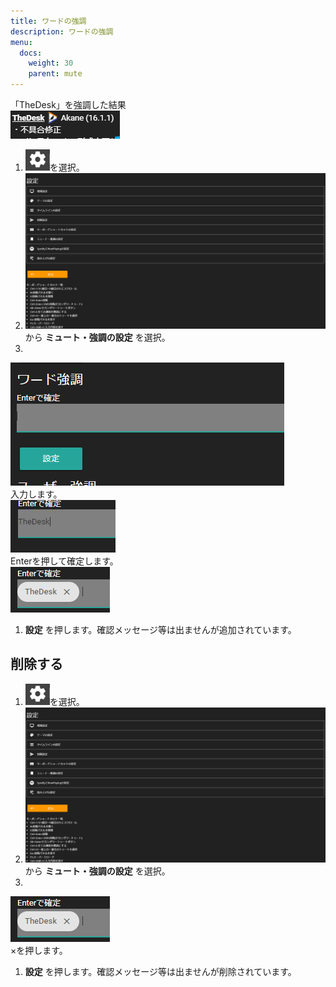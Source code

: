 ```yaml
---
title: ワードの強調
description: ワードの強調
menu:
  docs:
    weight: 30
    parent: mute
---
```

「TheDesk」を強調した結果  
![mute2](https://raw.githubusercontent.com/cutls/TheDeskDocs/master/media/mute2.png)  


1. ![settings1](https://raw.githubusercontent.com/cutls/TheDeskDocs/master/media/settings1.png)を選択。
1. ![settings2](https://raw.githubusercontent.com/cutls/TheDeskDocs/master/media/settings2.png)  
から __ミュート・強調の設定__ を選択。
1.   
![mute3](https://raw.githubusercontent.com/cutls/TheDeskDocs/master/media/mute3.png)  
入力します。  
![mute4](https://raw.githubusercontent.com/cutls/TheDeskDocs/master/media/mute4.png)  
Enterを押して確定します。  
![mute5](https://raw.githubusercontent.com/cutls/TheDeskDocs/master/media/mute5.png)  
1. __設定__ を押します。確認メッセージ等は出ませんが追加されています。

## 削除する
1. ![settings1](https://raw.githubusercontent.com/cutls/TheDeskDocs/master/media/settings1.png)を選択。
1. ![settings2](https://raw.githubusercontent.com/cutls/TheDeskDocs/master/media/settings2.png)  
から __ミュート・強調の設定__ を選択。
1.   
![mute5](https://raw.githubusercontent.com/cutls/TheDeskDocs/master/media/mute5.png)  
×を押します。  
1. __設定__ を押します。確認メッセージ等は出ませんが削除されています。
